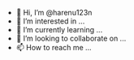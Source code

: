 - 👋 Hi, I’m @harenu123n
- 👀 I’m interested in ...
- 🌱 I’m currently learning ...
- 💞️ I’m looking to collaborate on ...
- 📫 How to reach me ...

<!---
harenu123n/harenu123n is a ✨ special ✨ repository because its `README.md` (this file) appears on your GitHub profile.
You can click the Preview link to take a look at your changes.
--->

